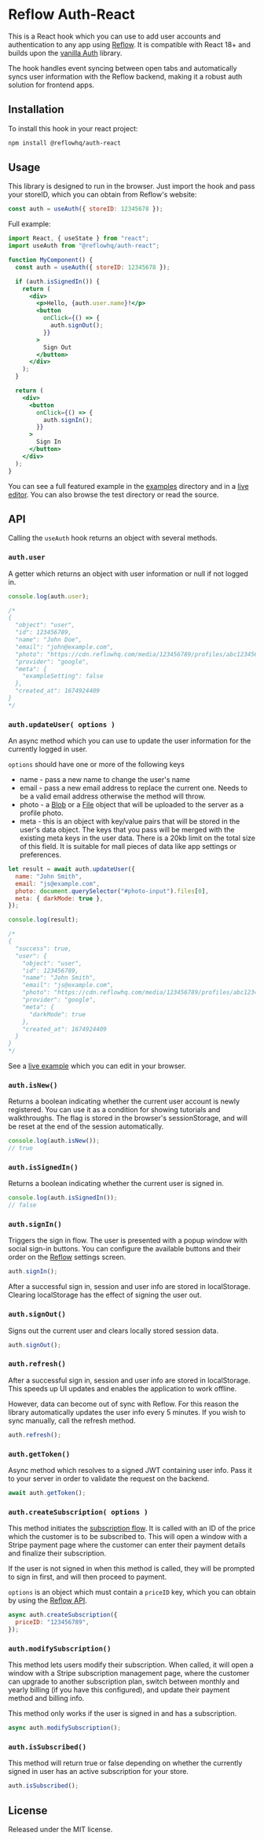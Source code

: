 # Reflow Auth-React

This is a React hook which you can use to add user accounts and authentication to any app using [Reflow](https://reflowhq.com/docs/store-management/registrations.html). It is compatible with React 18+ and builds upon the [vanilla Auth](https://github.com/reflow-hq/libs/tree/master/auth) library.

The hook handles event syncing between open tabs and automatically syncs user information with the Reflow backend, making it a robust auth solution for frontend apps.

## Installation

To install this hook in your react project:

```bash
npm install @reflowhq/auth-react
```

## Usage

This library is designed to run in the browser. Just import the hook and pass your storeID, which you can obtain from Reflow's website:

```js
const auth = useAuth({ storeID: 12345678 });
```

Full example:

```jsx
import React, { useState } from "react";
import useAuth from "@reflowhq/auth-react";

function MyComponent() {
  const auth = useAuth({ storeID: 12345678 });

  if (auth.isSignedIn()) {
    return (
      <div>
        <p>Hello, {auth.user.name}!</p>
        <button
          onClick={() => {
            auth.signOut();
          }}
        >
          Sign Out
        </button>
      </div>
    );
  }

  return (
    <div>
      <button
        onClick={() => {
          auth.signIn();
        }}
      >
        Sign In
      </button>
    </div>
  );
}
```

You can see a full featured example in the [examples](https://github.com/reflow-hq/libs/tree/master/auth-react/examples) directory and in a [live editor](https://codesandbox.io/s/react-reflow-auth-6pcmg5). You can also browse the test directory or read the source.

## API

Calling the `useAuth` hook returns an object with several methods.

### `auth.user`

A getter which returns an object with user information or null if not logged in.

```js
console.log(auth.user);

/*
{
  "object": "user",
  "id": 123456789,
  "name": "John Doe",
  "email": "john@example.com",
  "photo": "https://cdn.reflowhq.com/media/123456789/profiles/abc123456789.jpeg",
  "provider": "google",
  "meta": {
    "exampleSetting": false
  },
  "created_at": 1674924409
}
*/
```

### `auth.updateUser( options )`

An async method which you can use to update the user information for the currently logged in user.

`options` should have one or more of the following keys

- name - pass a new name to change the user's name
- email - pass a new email address to replace the current one. Needs to be a valid email address otherwise the method will throw.
- photo - a [Blob](https://developer.mozilla.org/en-US/docs/Web/API/Blob) or a [File](https://developer.mozilla.org/en-US/docs/Web/API/File) object that will be uploaded to the server as a profile photo.
- meta - this is an object with key/value pairs that will be stored in the user's data object. The keys that you pass will be merged with the existing meta keys in the user data. There is a 20kb limit on the total size of this field. It is suitable for mall pieces of data like app settings or preferences.

```js
let result = await auth.updateUser({
  name: "John Smith",
  email: "js@example.com",
  photo: document.querySelector("#photo-input").files[0],
  meta: { darkMode: true },
});

console.log(result);

/*
{
  "success": true, 
  "user": {
    "object": "user",
    "id": 123456789,
    "name": "John Smith",
    "email": "js@example.com",
    "photo": "https://cdn.reflowhq.com/media/123456789/profiles/abc123456789.jpeg",
    "provider": "google",
    "meta": {
      "darkMode": true
    },
    "created_at": 1674924409
  }
}
*/
```

See a [live example](https://codesandbox.io/s/react-reflow-auth-update-yzw2nq) which you can edit in your browser.

### `auth.isNew()`

Returns a boolean indicating whether the current user account is newly registered. You can use it as a condition for showing tutorials and walkthroughs. The flag is stored in the browser's sessionStorage, and will be reset at the end of the session automatically.

```js
console.log(auth.isNew());
// true
```

### `auth.isSignedIn()`

Returns a boolean indicating whether the current user is signed in.

```js
console.log(auth.isSignedIn());
// false
```

### `auth.signIn()`

Triggers the sign in flow. The user is presented with a popup window with social sign-in buttons. You can configure the available buttons and their order on the [Reflow](https://reflowhq.com/) settings screen.

```js
auth.signIn();
```

After a successful sign in, session and user info are stored in localStorage. Clearing localStorage has the effect of signing the user out.

### `auth.signOut()`

Signs out the current user and clears locally stored session data.

```js
auth.signOut();
```

### `auth.refresh()`

After a successful sign in, session and user info are stored in localStorage. This speeds up UI updates and enables the application to work offline.

However, data can become out of sync with Reflow. For this reason the library automatically updates the user info every 5 minutes. If you wish to sync manually, call the refresh method.

```js
auth.refresh();
```

### `auth.getToken()`

Async method which resolves to a signed JWT containing user info. Pass it to your server in order to validate the request on the backend.

```js
await auth.getToken();
```

### `auth.createSubscription( options )`

This method initiates the [subscription flow](https://reflowhq.com/docs/guide/subscriptions-how#subscription-flow). It is called with an ID of the price which the customer is to be subscribed to. This will open a window with a Stripe payment page where the customer can enter their payment details and finalize their subscription.

If the user is not signed in when this method is called, they will be prompted to sign in first, and will then proceed to payment.

`options` is an object which must contain a `priceID` key, which you can obtain by using the [Reflow API](https://reflowhq.com/docs/api/).

```js
async auth.createSubscription({
  priceID: "123456789",
});
```

### `auth.modifySubscription()`

This method lets users modify their subscription. When called, it will open a window with a Stripe subscription management page, where the customer can upgrade to another subscription plan, switch between monthly and yearly billing (if you have this configured), and update their payment method and billing info.

This method only works if the user is signed in and has a subscription.

```js
async auth.modifySubscription();
```

### `auth.isSubscribed()`

This method will return true or false depending on whether the currently signed in user has an active subscription for your store.

```js
auth.isSubscribed();
```

## License

Released under the MIT license.

